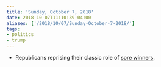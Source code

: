 ```yaml
---
title: 'Sunday, October 7, 2018'
date: 2018-10-07T11:10:39-04:00
aliases: ['/2018/10/07/Sunday-October-7-2018/']
tags:
- politics
- trump
---
```


- Republicans reprising their classic role of [sore winners](https://www.politico.com/story/2018/10/07/christine-blasey-ford-leak-investigation-880177).
